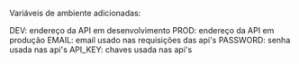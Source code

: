 Variáveis de ambiente adicionadas:

DEV: endereço da API em desenvolvimento
PROD: endereço da API em produção
EMAIL: email usado nas requisições das api's
PASSWORD: senha usada nas api's
API_KEY: chaves usada nas api's
